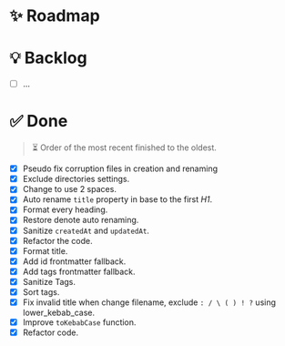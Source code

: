 # ✨ Roadmap

# 💡 Backlog

- [ ] ...

# ✅ Done

> ⏳ Order of the most recent finished to the oldest.

- [x] Pseudo fix corruption files in creation and renaming
- [x] Exclude directories settings.
- [x] Change to use 2 spaces.
- [x] Auto rename `title` property in base to the first _H1_.
- [x] Format every heading.
- [x] Restore denote auto renaming.
- [x] Sanitize `createdAt` and `updatedAt`.
- [x] Refactor the code.
- [x] Format title.
- [x] Add id frontmatter fallback.
- [x] Add tags frontmatter fallback.
- [x] Sanitize Tags.
- [x] Sort tags.
- [x] Fix invalid title when change filename, exclude `: / \ ( ) ! ?` using
      lower_kebab_case.
- [x] Improve `toKebabCase` function.
- [x] Refactor code.
